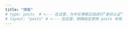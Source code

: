 ```yaml
---
title: "博客"
# type: posts  # <--- 在这里，为中文博客区段进行“身份认证”
# layout: "posts" # <--- 在这里，明确指定使用 posts 布局
---
```

